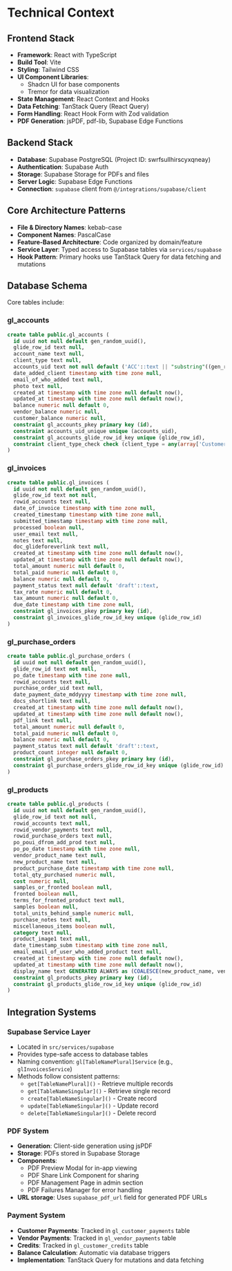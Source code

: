 # Technical Context

## Frontend Stack
- **Framework**: React with TypeScript
- **Build Tool**: Vite
- **Styling**: Tailwind CSS
- **UI Component Libraries**:
  - Shadcn UI for base components
  - Tremor for data visualization
- **State Management**: React Context and Hooks
- **Data Fetching**: TanStack Query (React Query)
- **Form Handling**: React Hook Form with Zod validation
- **PDF Generation**: jsPDF, pdf-lib, Supabase Edge Functions

## Backend Stack
- **Database**: Supabase PostgreSQL (Project ID: swrfsullhirscyxqneay)
- **Authentication**: Supabase Auth
- **Storage**: Supabase Storage for PDFs and files
- **Server Logic**: Supabase Edge Functions
- **Connection**: `supabase` client from `@/integrations/supabase/client`

## Core Architecture Patterns
- **File & Directory Names**: kebab-case
- **Component Names**: PascalCase
- **Feature-Based Architecture**: Code organized by domain/feature
- **Service Layer**: Typed access to Supabase tables via `services/supabase`
- **Hook Pattern**: Primary hooks use TanStack Query for data fetching and mutations

## Database Schema
Core tables include:

### gl_accounts
```sql
create table public.gl_accounts (
  id uuid not null default gen_random_uuid(),
  glide_row_id text null,
  account_name text null,
  client_type text null,
  accounts_uid text not null default ('ACC'::text || "substring"((gen_random_uuid())::text, 1, 8)),
  date_added_client timestamp with time zone null,
  email_of_who_added text null,
  photo text null,
  created_at timestamp with time zone null default now(),
  updated_at timestamp with time zone null default now(),
  balance numeric null default 0,
  vendor_balance numeric null,
  customer_balance numeric null,
  constraint gl_accounts_pkey primary key (id),
  constraint accounts_uid_unique unique (accounts_uid),
  constraint gl_accounts_glide_row_id_key unique (glide_row_id),
  constraint client_type_check check (client_type = any(array['Customer'::text, 'Vendor'::text, 'Customer & Vendor'::text]))
)
```

### gl_invoices
```sql
create table public.gl_invoices (
  id uuid not null default gen_random_uuid(),
  glide_row_id text not null,
  rowid_accounts text null,
  date_of_invoice timestamp with time zone null,
  created_timestamp timestamp with time zone null,
  submitted_timestamp timestamp with time zone null,
  processed boolean null,
  user_email text null,
  notes text null,
  doc_glideforeverlink text null,
  created_at timestamp with time zone null default now(),
  updated_at timestamp with time zone null default now(),
  total_amount numeric null default 0,
  total_paid numeric null default 0,
  balance numeric null default 0,
  payment_status text null default 'draft'::text,
  tax_rate numeric null default 0,
  tax_amount numeric null default 0,
  due_date timestamp with time zone null,
  constraint gl_invoices_pkey primary key (id),
  constraint gl_invoices_glide_row_id_key unique (glide_row_id)
)
```

### gl_purchase_orders
```sql
create table public.gl_purchase_orders (
  id uuid not null default gen_random_uuid(),
  glide_row_id text not null,
  po_date timestamp with time zone null,
  rowid_accounts text null,
  purchase_order_uid text null,
  date_payment_date_mddyyyy timestamp with time zone null,
  docs_shortlink text null,
  created_at timestamp with time zone null default now(),
  updated_at timestamp with time zone null default now(),
  pdf_link text null,
  total_amount numeric null default 0,
  total_paid numeric null default 0,
  balance numeric null default 0,
  payment_status text null default 'draft'::text,
  product_count integer null default 0,
  constraint gl_purchase_orders_pkey primary key (id),
  constraint gl_purchase_orders_glide_row_id_key unique (glide_row_id)
)
```

### gl_products
```sql
create table public.gl_products (
  id uuid not null default gen_random_uuid(),
  glide_row_id text not null,
  rowid_accounts text null,
  rowid_vendor_payments text null,
  rowid_purchase_orders text null,
  po_poui_dfrom_add_prod text null,
  po_po_date timestamp with time zone null,
  vendor_product_name text null,
  new_product_name text null,
  product_purchase_date timestamp with time zone null,
  total_qty_purchased numeric null,
  cost numeric null,
  samples_or_fronted boolean null,
  fronted boolean null,
  terms_for_fronted_product text null,
  samples boolean null,
  total_units_behind_sample numeric null,
  purchase_notes text null,
  miscellaneous_items boolean null,
  category text null,
  product_image1 text null,
  date_timestamp_subm timestamp with time zone null,
  email_email_of_user_who_added_product text null,
  created_at timestamp with time zone null default now(),
  updated_at timestamp with time zone null default now(),
  display_name text GENERATED ALWAYS as (COALESCE(new_product_name, vendor_product_name)) STORED null,
  constraint gl_products_pkey primary key (id),
  constraint gl_products_glide_row_id_key unique (glide_row_id)
)
```

## Integration Systems

### Supabase Service Layer
- Located in `src/services/supabase`
- Provides type-safe access to database tables
- Naming convention: `gl[TableNamePlural]Service` (e.g., `glInvoicesService`)
- Methods follow consistent patterns:
  - `get[TableNamePlural]()` - Retrieve multiple records
  - `get[TableNameSingular]()` - Retrieve single record
  - `create[TableNameSingular]()` - Create record
  - `update[TableNameSingular]()` - Update record
  - `delete[TableNameSingular]()` - Delete record

### PDF System
- **Generation**: Client-side generation using jsPDF
- **Storage**: PDFs stored in Supabase Storage
- **Components**:
  - PDF Preview Modal for in-app viewing
  - PDF Share Link Component for sharing
  - PDF Management Page in admin section
  - PDF Failures Manager for error handling
- **URL storage**: Uses `supabase_pdf_url` field for generated PDF URLs

### Payment System
- **Customer Payments**: Tracked in `gl_customer_payments` table
- **Vendor Payments**: Tracked in `gl_vendor_payments` table
- **Credits**: Tracked in `gl_customer_credits` table
- **Balance Calculation**: Automatic via database triggers
- **Implementation**: TanStack Query for mutations and data fetching
